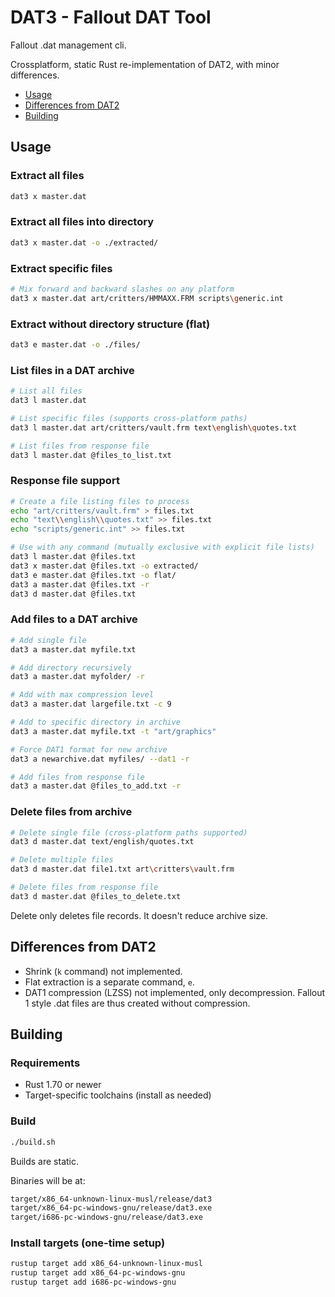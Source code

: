 # DAT3 - Fallout DAT Tool

Fallout .dat management cli.

Crossplatform, static Rust re-implementation of DAT2, with minor differences.

- [Usage](#usage)
- [Differences from DAT2](#differences-from-dat2)
- [Building](#building)

## Usage

### Extract all files

```bash
dat3 x master.dat
```

### Extract all files into directory

```bash
dat3 x master.dat -o ./extracted/
```

### Extract specific files

```bash
# Mix forward and backward slashes on any platform
dat3 x master.dat art/critters/HMMAXX.FRM scripts\generic.int
```

### Extract without directory structure (flat)

```bash
dat3 e master.dat -o ./files/
```

### List files in a DAT archive

```bash
# List all files
dat3 l master.dat

# List specific files (supports cross-platform paths)
dat3 l master.dat art/critters/vault.frm text\english\quotes.txt

# List files from response file
dat3 l master.dat @files_to_list.txt
```

### Response file support

```bash
# Create a file listing files to process
echo "art/critters/vault.frm" > files.txt
echo "text\\english\\quotes.txt" >> files.txt
echo "scripts/generic.int" >> files.txt

# Use with any command (mutually exclusive with explicit file lists)
dat3 l master.dat @files.txt
dat3 x master.dat @files.txt -o extracted/
dat3 e master.dat @files.txt -o flat/
dat3 a master.dat @files.txt -r
dat3 d master.dat @files.txt
```

### Add files to a DAT archive

```bash
# Add single file
dat3 a master.dat myfile.txt

# Add directory recursively
dat3 a master.dat myfolder/ -r

# Add with max compression level
dat3 a master.dat largefile.txt -c 9

# Add to specific directory in archive
dat3 a master.dat myfile.txt -t "art/graphics"

# Force DAT1 format for new archive
dat3 a newarchive.dat myfiles/ --dat1 -r

# Add files from response file
dat3 a master.dat @files_to_add.txt -r
```

### Delete files from archive

```bash
# Delete single file (cross-platform paths supported)
dat3 d master.dat text/english/quotes.txt

# Delete multiple files
dat3 d master.dat file1.txt art\critters\vault.frm

# Delete files from response file
dat3 d master.dat @files_to_delete.txt
```

Delete only deletes file records. It doesn't reduce archive size.

## Differences from DAT2

- Shrink (`k` command) not implemented.
- Flat extraction is a separate command, `e`.
- DAT1 compression (LZSS) not implemented, only decompression. Fallout 1 style .dat files are thus created without compression.

## Building

### Requirements

- Rust 1.70 or newer
- Target-specific toolchains (install as needed)

### Build

```bash
./build.sh
```

Builds are static.

Binaries will be at:

```bash
target/x86_64-unknown-linux-musl/release/dat3
target/x86_64-pc-windows-gnu/release/dat3.exe
target/i686-pc-windows-gnu/release/dat3.exe
```

### Install targets (one-time setup)

```bash
rustup target add x86_64-unknown-linux-musl
rustup target add x86_64-pc-windows-gnu
rustup target add i686-pc-windows-gnu
```
